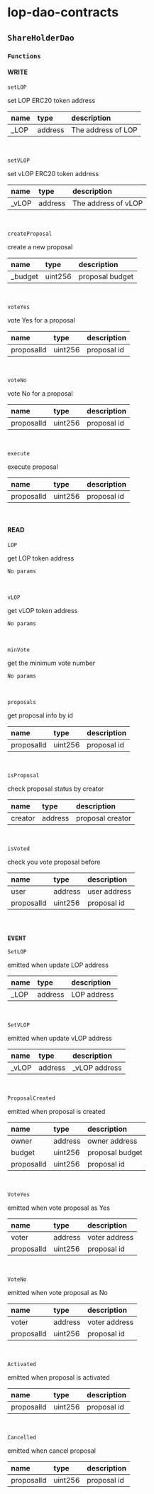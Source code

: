 # lop-dao-contracts

## `ShareHolderDao`

### `Functions`

#### WRITE

`setLOP`

set LOP ERC20 token address

| name  | type    | description        |
| :---- | :------ | :----------------- |
| \_LOP | address | The address of LOP |

<br>

`setVLOP`

set vLOP ERC20 token address

| name   | type    | description         |
| :----- | :------ | :------------------ |
| \_vLOP | address | The address of vLOP |

<br>

`createProposal`

create a new proposal

| name     | type    | description     |
| :------- | :------ | :-------------- |
| \_budget | uint256 | proposal budget |

<br>

`voteYes`

vote Yes for a proposal

| name       | type    | description |
| :--------- | :------ | :---------- |
| proposalId | uint256 | proposal id |

<br>

`voteNo`

vote No for a proposal

| name       | type    | description |
| :--------- | :------ | :---------- |
| proposalId | uint256 | proposal id |

<br>

`execute`

execute proposal

| name       | type    | description |
| :--------- | :------ | :---------- |
| proposalId | uint256 | proposal id |

<br>

#### READ

`LOP`

get LOP token address

    No params

<br>

`vLOP`

get vLOP token address

    No params

<br>

`minVote`

get the minimum vote number

    No params

<br>

`proposals`

get proposal info by id

| name       | type    | description |
| :--------- | :------ | :---------- |
| proposalId | uint256 | proposal id |

<br>

`isProposal`

check proposal status by creator

| name    | type    | description      |
| :------ | :------ | :--------------- |
| creator | address | proposal creator |

<br>

`isVoted`

check you vote proposal before

| name       | type    | description  |
| :--------- | :------ | :----------- |
| user       | address | user address |
| proposalId | uint256 | proposal id  |

<br>

### `EVENT`

`SetLOP`

emitted when update LOP address

| name  | type    | description |
| :---- | :------ | :---------- |
| \_LOP | address | LOP address |

<br>

`SetVLOP`

emitted when update vLOP address

| name   | type    | description    |
| :----- | :------ | :------------- |
| \_vLOP | address | \_vLOP address |

<br>

`ProposalCreated`

emitted when proposal is created

| name       | type    | description     |
| :--------- | :------ | :-------------- |
| owner      | address | owner address   |
| budget     | uint256 | proposal budget |
| proposalId | uint256 | proposal id     |

<br>

`VoteYes`

emitted when vote proposal as Yes

| name       | type    | description   |
| :--------- | :------ | :------------ |
| voter      | address | voter address |
| proposalId | uint256 | proposal id   |

<br>

`VoteNo`

emitted when vote proposal as No

| name       | type    | description   |
| :--------- | :------ | :------------ |
| voter      | address | voter address |
| proposalId | uint256 | proposal id   |

<br>

`Activated`

emitted when proposal is activated

| name       | type    | description |
| :--------- | :------ | :---------- |
| proposalId | uint256 | proposal id |

<br>

`Cancelled`

emitted when cancel proposal

| name       | type    | description |
| :--------- | :------ | :---------- |
| proposalId | uint256 | proposal id |

<br>

